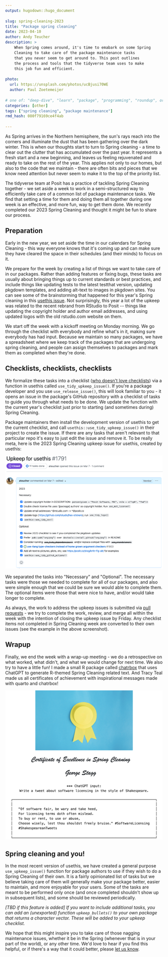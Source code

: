 ```yaml
---
output: hugodown::hugo_document

slug: spring-cleaning-2023
title: "Package spring cleaning"
date: 2023-04-10
author: Andy Teucher
description: >
    When Spring comes around, it's time to emabark on some Spring
    Cleaning to take care of the package maintenance tasks 
    that you never seem to get around to. This post outlines
    the process and tools that the tidyverse team uses to make 
    this job fun and efficient.

photo:
  url: https://unsplash.com/photos/ucBjusi70WE
  author: Paul Zoetemeijer

# one of: "deep-dive", "learn", "package", "programming", "roundup", or "other"
categories: [other]
tags: ["spring cleaning", "package maintenance"]
rmd_hash: 080f79169ce4f4ab

---
```


<!--
TODO:
* [x] Look over / edit the post's title in the yaml
* [x] Edit (or delete) the description; note this appears in the Twitter card
* [x] Pick category and tags (see existing with [`hugodown::tidy_show_meta()`](https://rdrr.io/pkg/hugodown/man/use_tidy_post.html))
* [x] Find photo & update yaml metadata
* [x] Create `thumbnail-sq.jpg`; height and width should be equal
* [x] Create `thumbnail-wd.jpg`; width should be >5x height
* [x] [`hugodown::use_tidy_thumbnails()`](https://rdrr.io/pkg/hugodown/man/use_tidy_post.html)
* [ ] `Add intro sentence, e.g. the standard tagline for the package
* [ ] `usethis::use_tidy_thanks()`
-->

As Spring arrives in the Northern hemisphere, the sun's rays reach into the corners and illuminate the dust that has been gathering over the dark winter. This is when our thoughts start to turn to Spring cleaning - a time to clear out the clutter that has accumulated over the past year. It represents a fresh start and a new beginning, and leaves us feeling rejuvenated and ready to take on the rest of the year. This applies not only to our homes, but also to the code that we maintain - there are often bits and pieces that we know need attention but never seem to make it to the top of the priority list.

The tidyverse team at Posit has a practice of tackling Spring Cleaning together - we set aside a week to work in a semi-structured way to efficiently take care of a common list of package maintenance tasks. We find that setting a time for them and doing them all together during one week is an effective, and more fun, way to get them done. We recently completed our 2023 Spring Cleaning and thought it might be fun to share our process.

## Preparation

Early in the new year, we set aside the time in our calendars for Spring Cleaning - this way everyone knows that it's coming up and can make sure they have cleared the space in their schedules (and their minds) to focus on it.

We prepare for the week by creating a list of things we want to take care of in our packages. Rather than adding features or fixing bugs, these tasks are usually about bringing things up to current standards or best practices, and include things like updating tests to the latest testthat version, updating pkgdown templates, and adding alt-text to images in pkgdown sites. You can see some of the brainstorming that happened for this year's Spring cleaning in this [usethis issue](https://github.com/r-lib/usethis/issues/1604). Not surprisingly, this year a lot of the upkeep was related to the recent rebrand from RStudio to Posit -- things like updating the copyright holder and author email addresses, and using updated logos with the old rstudio.com website on them.

We start off the week with a kickoff meeting on Monday morning. We go through the checklist with everybody and refine what's in it, making sure everybody has had input. Because we maintain so many packages, we have a spreadsheet where we keep track of the packages that are undergoing spring cleaning, and people can assign themselves to packages and mark them as completed when they're done.

## Checklists, checklists, checklists

We formalize these tasks into a checklist ([who doesn't love checklists](https://atulgawande.com/book/the-checklist-manifesto/)) via a function in usethis called `use_tidy_upkeep_issue()`. If you're a package developer and you use `use_release_issue()`, this will look familiar to you - it opens an issue in the package's GitHub repository with a checklist of tasks to guide you through what needs to be done. We update the function with the current year's checklist just prior to starting (and sometimes during) Spring Cleaning.

Package maintainers then install the development version of usethis to get the current checklist, and call `usethis::use_tidy_upkeep_issue()` in their project to create the issue. If there are any tasks that aren't relevant to that particular repo it's easy to just edit the issue and remove it. To be really meta, here is the 2023 Spring Cleaning upkeep issue for usethis, created by usethis:

[![](img/usethis-upkeep-issue.png)](https://github.com/r-lib/usethis/issues/1791)

We separated the tasks into "Necessary" and "Optional". The necessary tasks were those we needed to complete for all of our packages, and also were simple enough that we could be sure we would able to complete them. The optional items were those that were nice to have, and/or would take longer to complete.

As always, the work to address the upkeep issues is submitted via [pull requests](https://github.com/tidymodels/dials/pull/275) - we try to complete the work, review, and merge all within the week with the intention of closing the upkeep issue by Friday. Any checklist items not completed in Spring Cleaning week are converted to their own issues (see the example in the above screenshot).

## Wrapup

Finally, we end the week with a wrap-up meeting - we do a retrospective on what worked, what didn't, and what we would change for next time. We also try to have a little fun! I made a small R package called [chatrbox](https://github.com/ateucher/chatrbox) that uses ChatGPT to generate R-themed Spring Cleaning related text. And Tracy Teal made us all certificates of achievement with inspirational messages made with quarto and chatrbox!

![](img/george-certificate.png)

## Spring cleaning and you!

<!--# Edit/complete once https://github.com/r-lib/usethis/pull/1825 is complete -->

In the most recent version of usethis, we have created a general purpose `use_upkeep_issue()` function for package authors to use if they wish to do a Spring Cleaning of their own. It is a fairly opinionated list of tasks but we believe taking care of them will generally make your package better, easier to maintain, and more enjoyable for your users. Some of the tasks are meant to be performed only once (and once completed shouldn't show up in subsequent lists), and some should be reviewed periodically.

*\[TBD if this feature is added\] If you want to include additional tasks, you can add an (unexported) function `upkeep_bullets()` to your own package that returns a character vector. These will be added to your upkeep checklist.*

We hope that this might inspire you to take care of those nagging maintenance issues, whether it be in the Spring (whenever that is in your part of the world), or any other time. We'd love to hear if you find this helpful, or if there's a way that it could better, please [let us know](https://github.com/r-lib/usethis).

